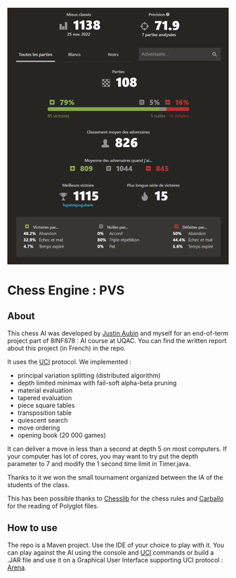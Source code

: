 <p float="left">
  <img src="https://github.com/Wazzabeee/chess_AI/blob/main/images/details.PNG" />
</p>

# Chess Engine : PVS
## About

This chess AI was developed by [Justin Aubin](https://github.com/Justin-Aubin) and myself for an end-of-term project part of 8INF878 : AI course at UQAC. You can find the written report about this project (in French) in the repo.

It uses the [UCI](http://wbec-ridderkerk.nl/html/UCIProtocol.html) protocol. We implemented : 
- principal variation splitting (distributed algorithm)
- depth limited minimax with fail-soft alpha-beta pruning
- material evaluation
- tapered evaluation
- piece square tables
- transposition table
- quiescent search
- move ordering 
- opening book (20 000 games)

It can deliver a move in less than a second at depth 5 on most computers. If your computer has lot of cores, you may want to try put the depth parameter to 7 and modify the 1 second time limit in Timer.java.

Thanks to it we won the small tournament organized between the IA of the students of the class.

This has been possible thanks to [Chesslib](https://github.com/bhlangonijr/chesslib) for the chess rules and [Carballo](https://github.com/albertoruibal/carballo) for the reading of Polyglot files.

## How to use
The repo is a Maven project. Use the IDE of your choice to play with it. 
You can play against the AI using the console and [UCI](http://wbec-ridderkerk.nl/html/UCIProtocol.html) commands or build a .JAR file and use it on a Graphical User Interface supporting UCI protocol : [Arena](http://www.playwitharena.de/).

